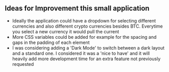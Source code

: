 ## Ideas for Improvement this small application

- Ideally the application could have a dropdown for selecting different currencies and also different crypto currencies besides BTC. Everytime you select a new currency it would pull the current
- More CSS variables could be added for example for the spacing and gaps in the padding of each element
- I was considering adding a 'Dark Mode' to switch between a dark layout and a standard one. I considered it was a 'nice to have' and it will heavily add more development time for an extra feature not previously requested
